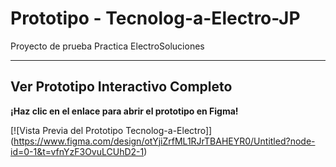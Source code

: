 # Prototipo - Tecnolog-a-Electro-JP

Proyecto de prueba Practica ElectroSoluciones

---

## Ver Prototipo Interactivo Completo

**¡Haz clic en el enlace para abrir el prototipo en Figma!**

[![Vista Previa del Prototipo Tecnolog-a-Electro]] (https://www.figma.com/design/otYjiZrfML1RJrTBAHEYR0/Untitled?node-id=0-1&t=vfnYzF3OvuLCUhD2-1)

